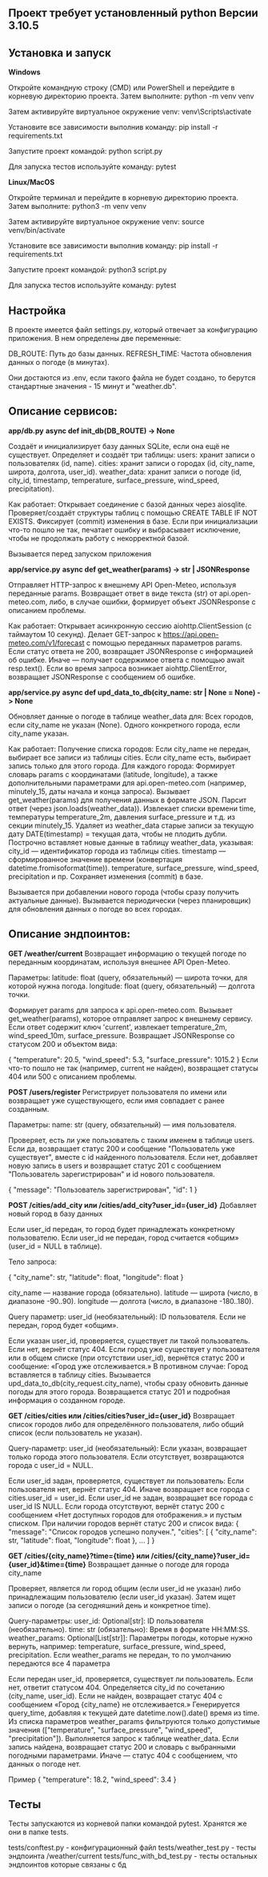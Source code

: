 ## Проект требует установленный python Версии 3.10.5

## Установка и запуск

**Windows** 

Откройте командную строку (CMD) или PowerShell и перейдите в корневую директорию проекта. Затем выполните:
python -m venv venv

Затем активируйте виртуальное окружение venv:
venv\Scripts\activate

Установите все зависимости выполнив команду:
pip install -r requirements.txt

Запустите проект командой:
python script.py

Для запуска тестов используйте команду:
pytest


**Linux/MacOS**

Откройте терминал и перейдите в корневую директорию проекта. Затем выполните:
python3 -m venv venv

Затем активируйте виртуальное окружение venv:
source venv/bin/activate

Установите все зависимости выполнив команду:
pip install -r requirements.txt

Запустите проект командой:
python3 script.py

Для запуска тестов используйте команду:
pytest


## Настройка
В проекте имеется файл settings.py, который отвечает за конфигурацию приложения. В нем определены две переменные:

DB_ROUTE: Путь до базы данных.
REFRESH_TIME: Частота обновления данных о погоде (в минутах).

Они достаются из .env, если такого файла не будет создано, то берутся стандартные значения - 15 минут и "weather.db".



## Описание сервисов:

**app/db.py**
**async def init_db(DB_ROUTE) -> None**

Создаёт и инициализирует базу данных SQLite, если она ещё не существует.
Определяет и создаёт три таблицы:
users: хранит записи о пользователях (id, name).
cities: хранит записи о городах (id, city_name, широта, долгота, user_id).
weather_data: хранит записи о погоде (id, city_id, timestamp, temperature, surface_pressure, wind_speed, precipitation).

Как работает:
Открывает соединение с базой данных через aiosqlite.
Проверяет/создаёт структуры таблиц с помощью CREATE TABLE IF NOT EXISTS.
Фиксирует (commit) изменения в базе.
Если при инициализации что-то пошло не так, печатает ошибку и выбрасывает исключение, чтобы не продолжать работу с некорректной базой.

Вызывается перед запуском приложения


**app/service.py**
**async def get_weather(params) -> str | JSONResponse**

Отправляет HTTP-запрос к внешнему API Open-Meteo, используя переданные params.
Возвращает ответ в виде текста (str) от api.open-meteo.com, либо, в случае ошибки, формирует объект JSONResponse с описанием проблемы.

Как работает:
Открывает асинхронную сессию aiohttp.ClientSession (с таймаутом 10 секунд).
Делает GET-запрос к https://api.open-meteo.com/v1/forecast с помощью переданных параметров params.
Если статус ответа не 200, возвращает JSONResponse с информацией об ошибке.
Иначе — получает содержимое ответа с помощью await resp.text().
Если во время запроса возникает aiohttp.ClientError, возвращает JSONResponse с сообщением об ошибке.


**app/service.py**
**async def upd_data_to_db(city_name: str | None = None) -> None**

Обновляет данные о погоде в таблице weather_data для:
Всех городов, если city_name не указан (None).
Одного конкретного города, если city_name указан.

Как работает:
Получение списка городов:
Если city_name не передан, выбирает все записи из таблицы cities.
Если city_name есть, выбирает запись только для этого города.
Для каждого города:
Формирует словарь params с координатами (latitude, longitude), а также дополнительными параметрами для api.open-meteo.com (например, minutely_15, даты начала и конца запроса).
Вызывает get_weather(params) для получения данных в формате JSON.
Парсит ответ (через json.loads(weather_data)).
Извлекает списки времени time, температуры temperature_2m, давления surface_pressure и т.д. из секции minutely_15.
Удаляет из weather_data старые записи за текущую дату DATE(timestamp) = текущая дата, чтобы не плодить дубли.
Построчно вставляет новые данные в таблицу weather_data, указывая:
city_id — идентификатор города из таблицы cities.
timestamp — сформированное значение времени (конвертация datetime.fromisoformat(time)).
temperature, surface_pressure, wind_speed, precipitation и пр.
Сохраняет изменения (commit) в базе.

Вызывается при добавлении нового города (чтобы сразу получить актуальные данные).
Вызывается периодически (через планировщик) для обновления данных о погоде во всех городах.


## Описание эндпоинтов:

**GET /weather/current**
Возвращает информацию о текущей погоде по переданным координатам, используя внешнее API Open-Meteo.

Параметры:
latitude: float (query, обязательный) — широта точки, для которой нужна погода.
longitude: float (query, обязательный) — долгота точки.

Формирует params для запроса к api.open-meteo.com.
Вызывает get_weather(params), которое отправляет запрос к внешнему сервису.
Если ответ содержит ключ 'current', извлекает temperature_2m, wind_speed_10m, surface_pressure.
Возвращает JSONResponse со статусом 200 и объектом вида:

{
  "temperature": 20.5,
  "wind_speed": 5.3,
  "surface_pressure": 1015.2
}
Если что-то пошло не так (например, current не найден), возвращает статусы 404 или 500 с описанием проблемы.


**POST /users/register**
Регистрирует пользователя по имени или возвращает уже существующего, если имя совпадает с ранее созданным.

Параметры:
name: str (query, обязательный) — имя пользователя.

Проверяет, есть ли уже пользователь с таким именем в таблице users.
Если да, возвращает статус 200 и сообщение "Пользователь уже существует", вместе с id найденного пользователя.
Если нет, добавляет новую запись в users и возвращает статус 201 с сообщением "Пользователь зарегистрирован" и id нового пользователя.

{
  "message": "Пользователь зарегистрирован",
  "id": 1
}


**POST /cities/add_city или /cities/add_city?user_id={user_id}**
Добавляет новый город в базу данных

Если user_id передан, то город будет принадлежать конкретному пользователю.
Если user_id не передан, город считается «общим» (user_id = NULL в таблице).

Тело запроса:

{
  "city_name": str,
  "latitude": float,
  "longitude": float
}

city_name — название города (обязательно).
latitude — широта (число, в диапазоне -90..90).
longitude — долгота (число, в диапазоне -180..180).

Query параметр:
user_id (необязательный): ID пользователя. Если не передан, город будет «общим».

Если указан user_id, проверяется, существует ли такой пользователь. Если нет, вернёт статус 404.
Если город уже существует у пользователя или в общем списке (при отсутствии user_id), вернётся статус 200 и сообщение: «Город уже отслеживается.»
В противном случае:
Город вставляется в таблицу cities.
Вызывается upd_data_to_db(city_request.city_name), чтобы сразу обновить данные погоды для этого города.
Возвращается статус 201 и подробная информация о созданном городе.


**GET /cities/cities или /cities/cities?user_id={user_id}**
Возвращает список городов либо для определённого пользователя, либо общий список (если пользователь не указан).

Query-параметр:
user_id (необязательный): Если указан, возвращает только города этого пользователя. Если отсутствует, возвращаются города с user_id = NULL.

Если user_id задан, проверяется, существует ли пользователь:
Если пользователя нет, вернёт статус 404.
Иначе возвращает все города с cities.user_id = user_id.
Если user_id не задан, возвращает все города с user_id IS NULL.
Если города отсутствуют, вернёт статус 200 с сообщением «Нет доступных городов для отображения.» и пустым списком.
При наличии городов вернёт статус 200 и список вида:
{
  "message": "Список городов успешно получен.",
  "cities": [
    {
      "city_name": str,
      "latitude": float,
      "longitude": float
    },
    ...
  ]
}


**GET /cities/{city_name}?time={time} или /cities/{city_name}?user_id={user_id}&time={time}**
Возвращает данные о погоде для города city_name

Проверяет, является ли город общим (если user_id не указан) либо принадлежащим пользователю (если user_id указан).
Затем ищет записи о погоде (за сегодняшний день и конкретное time).

Query-параметры:
user_id: Optional[str]: ID пользователя (необязательно).
time: str (обязательно): Время в формате HH:MM:SS.
weather_params: Optional[List[str]]: Параметры погоды, которые нужно вернуть, например: temperature, surface_pressure, wind_speed, precipitation.
Если weather_params не передан, то по умолчанию передаются все 4 параметра


Если передан user_id, проверяется, существует ли пользователь. Если нет, ответит статусом 404.
Определяется city_id по сочетанию (city_name, user_id).
Если не найден, возвращает статус 404 с сообщением «Город {city_name} не отслеживается.»
Генерируется query_time, добавляя к текущей дате datetime.now().date() время из time.
Из списка параметров weather_params фильтруются только допустимые значения (["temperature", "surface_pressure", "wind_speed", "precipitation"]).
Выполняется запрос к таблице weather_data.
Если запись найдена, возвращает статус 200 и словарь с выбранными погодными параметрами. Иначе — статус 404 с сообщением, что данных о погоде нет.

Пример
{
  "temperature": 18.2,
  "wind_speed": 3.4
}


## Тесты

Тесты запускаются из корневой папки командой pytest.
Хранятся же они в папке tests.

tests/conftest.py - конфигурационный файл
tests/weather_test.py - тесты эндпоинта /weather/current
tests/func_with_bd_test.py - тесты остальных эндпоинтов которые связаны с бд